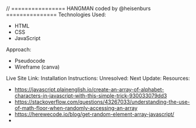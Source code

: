 // ================ HANGMAN coded by @heisenburs ===============
Technologies Used:

- HTML
- CSS
- JavaScript

Approach:

- Pseudocode
- Wireframe (canva)

Live Site Link:
Installation Instructions:
Unresolved:
Next Update:
Resources:

- https://javascript.plainenglish.io/create-an-array-of-alphabet-characters-in-javascript-with-this-simple-trick-930033079dd3
- https://stackoverflow.com/questions/43267033/understanding-the-use-of-math-floor-when-randomly-accessing-an-array
- https://herewecode.io/blog/get-random-element-array-javascript/
-
